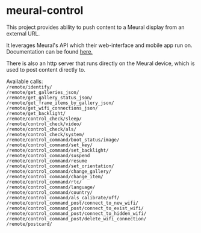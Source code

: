 # meural-control

This project provides ability to push content to a Meural display from an external URL.

It leverages Meural's API which their web-interface and mobile app run on. Documentation can be found <a href="https://documenter.getpostman.com/view/1657302/RVnWjKUL#intro/">here.</a><br>

There is also an http server that runs directly on the Meural device, which is used to post content directly to.

Available calls:<br>
`/remote/identify/`<br>
`/remote/get_galleries_json/`<br>
`/remote/get_gallery_status_json/`<br>
`/remote/get_frame_items_by_gallery_json/`<br>
`/remote/get_wifi_connections_json/`<br>
`/remote/get_backlight/`<br>
`/remote/control_check/sleep/`<br>
`/remote/control_check/video/`<br>
`/remote/control_check/als/`<br>
`/remote/control_check/system/`<br>
`/remote/control_command/boot_status/image/`<br>
`/remote/control_command/set_key/`<br>
`/remote/control_command/set_backlight/`<br>
`/remote/control_command/suspend`<br>
`/remote/control_command/resume`<br>
`/remote/control_command/set_orientation/`<br>
`/remote/control_command/change_gallery/`<br>
`/remote/control_command/change_item/`<br>
`/remote/control_command/rtc/`<br>
`/remote/control_command/language/`<br>
`/remote/control_command/country/`<br>
`/remote/control_command/als_calibrate/off/`<br>
`/remote/control_command_post/connect_to_new_wifi/`<br>
`/remote/control_command_post/connect_to_exist_wifi/`<br>
`/remote/control_command_post/connect_to_hidden_wifi/`<br>
`/remote/control_command_post/delete_wifi_connection/`<br>
`/remote/postcard/`<br>